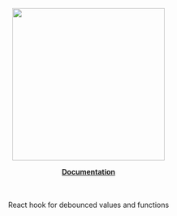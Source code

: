 <p align="center"><a href="https://docs.corets.io"><img src="https://corets.github.io/public/logo-github-readme.svg" width="300"/></a></p>

<p align="center"><b><a href="https://docs.corets.io/hooks/use-debounce">Documentation</a></b><br/><br/><br/></p>

<p align="center">React hook for debounced values and functions</p>
